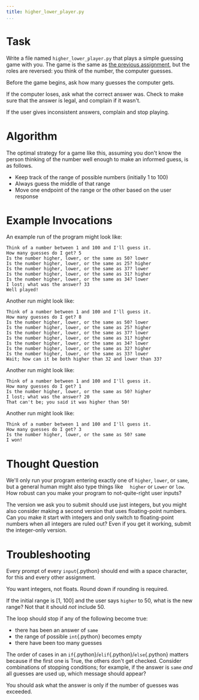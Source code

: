 ```yaml
---
title: higher_lower_player.py
...
```


# Task

Write a file named `higher_lower_player.py` that plays a simple guessing game with you.
The game is the same as [the previous assignment](w06-higher-lower.html),
but the roles are reversed: you think of the number, the computer guesses.

Before the game begins, ask how many guesses the computer gets.

If the computer loses, ask what the correct answer was.
Check to make sure that the answer is legal, and complain if it wasn't.

If the user gives inconsistent answers, complain and stop playing.

# Algorithm

The optimal strategy for a game like this, assuming you don't know the person thinking of the number well enough to make an informed guess, is as follows.

-   Keep track of the range of possible numbers (initially 1 to 100)
-   Always guess the middle of that range
-   Move one endpoint of the range or the other based on the user response

# Example Invocations

An example run of the program might look like:

````
Think of a number between 1 and 100 and I'll guess it.
How many guesses do I get? 5
Is the number higher, lower, or the same as 50? lower
Is the number higher, lower, or the same as 25? higher
Is the number higher, lower, or the same as 37? lower
Is the number higher, lower, or the same as 31? higher
Is the number higher, lower, or the same as 34? lower
I lost; what was the answer? 33
Well played!
````

Another run might look like:

````
Think of a number between 1 and 100 and I'll guess it.
How many guesses do I get? 8
Is the number higher, lower, or the same as 50? lower
Is the number higher, lower, or the same as 25? higher
Is the number higher, lower, or the same as 37? lower
Is the number higher, lower, or the same as 31? higher
Is the number higher, lower, or the same as 34? lower
Is the number higher, lower, or the same as 32? higher
Is the number higher, lower, or the same as 33? lower
Wait; how can it be both higher than 32 and lower than 33?
````

Another run might look like:

````
Think of a number between 1 and 100 and I'll guess it.
How many guesses do I get? 1
Is the number higher, lower, or the same as 50? higher
I lost; what was the answer? 20
That can't be; you said it was higher than 50!
````


Another run might look like:

````
Think of a number between 1 and 100 and I'll guess it.
How many guesses do I get? 3
Is the number higher, lower, or the same as 50? same
I won!
````


# Thought Question

We'll only run your program entering exactly one of `higher`, `lower`, or `same`, but a general human might also type things like `  higher` or `Lower` or `low`.
How robust can you make your program to not-quite-right user inputs?

The version we ask you to submit should use just integers, but you might also consider making a second version that uses floating-point numbers.
Can you make it start with integers and only switch to floating-point numbers when all integers are ruled out?
Even if you get it working, submit the integer-only version.

# Troubleshooting

Every prompt of every `input`{.python} should end with a space character, for this and every other assignment. 

You want integers, not floats.  Round down if rounding is required.

If the initial range is \[1, 100\] and the user says `higher` to 50, what is the new range?
Not that it should *not* include 50.

The loop should stop if any of the following become true:

-   there has been an answer of `same`
-   the range of possible `int`{.python} becomes empty
-   there have been too many guesses

The order of cases in an `if`{.python}/`elif`{.python}/`else`{.python} matters because if the first one is True, the others don't get checked.
Consider combinations of stopping conditions;
for example, if the answer is `same` *and* all guesses are used up, which message should appear?

You should ask what the answer is only if the number of guesses was exceeded.


